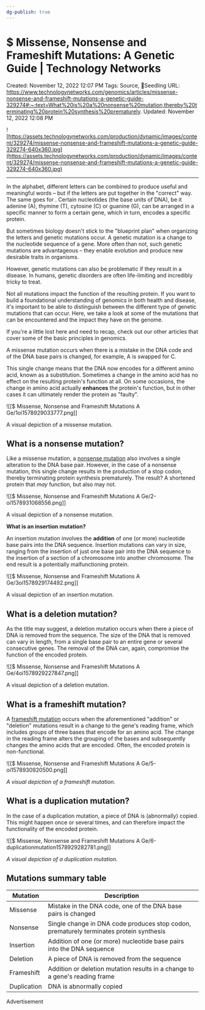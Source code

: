 ```yaml
---
dg-publish: true
---
```


# $ Missense, Nonsense and Frameshift Mutations: A Genetic Guide | Technology Networks

Created: November 12, 2022 12:07 PM
Tags: Source, 🌱Seedling
URL: https://www.technologynetworks.com/genomics/articles/missense-nonsense-and-frameshift-mutations-a-genetic-guide-329274#:~:text=What%20is%20a%20nonsense%20mutation,thereby%20terminating%20protein%20synthesis%20prematurely.
Updated: November 12, 2022 12:08 PM

![https://assets.technologynetworks.com/production/dynamic/images/content/329274/missense-nonsense-and-frameshift-mutations-a-genetic-guide-329274-640x360.jpg](https://assets.technologynetworks.com/production/dynamic/images/content/329274/missense-nonsense-and-frameshift-mutations-a-genetic-guide-329274-640x360.jpg)

---

In the alphabet, different letters can be combined to produce useful and meaningful words – but  if the letters are put together in the "correct" way. The same goes for . Certain nucleotides (the base units of DNA), be it adenine (A), thymine (T), cytosine (C) or guanine (G), can be arranged in a specific manner to form a certain gene, which in turn, encodes a specific protein.

But sometimes biology doesn't stick to the "blueprint plan" when organizing the letters and genetic mutations occur. A genetic mutation is a  change to the nucleotide sequence of a gene. More often than not, such genetic mutations are advantageous – they enable evolution and produce new desirable traits in organisms.

However, genetic mutations can also be problematic if they result in a disease. In humans, genetic disorders are often life-limiting and incredibly tricky to treat.

Not all mutations impact the function of the resulting protein. If you want to build a foundational understanding of genomics in both health and disease, it's important to be able to distinguish between the different type of genetic mutations that can occur. Here, we take a look at some of the mutations that can be encountered and the impact they have on the genome.

If you're a little lost here and need to recap, check out our other articles that cover some of the basic principles in genomics.

A missense mutation occurs when there is a mistake in the DNA code and  of the DNA base pairs is changed, for example, A is swapped for C.

This single change means that the DNA now encodes for a different amino acid, known as a substitution. Sometimes a change in the amino acid has no effect on the resulting protein's function at all. On some occasions, the change in amino acid actually **enhances** the protein's function, but in other cases it can ultimately render the protein as "faulty".

![[$ Missense, Nonsense and Frameshift Mutations A Ge/1oi1578929033777.png]]

A visual depiction of a missense mutation.

## **What is a nonsense mutation?**

Like a missense mutation, a [nonsense mutation](https://www.nature.com/scitable/definition/nonsense-mutation-228/) also involves a single alteration to the DNA base pair. However, in the case of a nonsense mutation, this single change results in the production of a stop codon, thereby terminating protein synthesis prematurely. The result? A shortened protein that *may* function, but also may not.

![[$ Missense, Nonsense and Frameshift Mutations A Ge/2-oi1578931068556.png]]

A visual depiction of a nonsense mutation.

**What is an insertion mutation?**

An insertion mutation involves the **addition** of one (or more) nucleotide base pairs into the DNA sequence. Insertion mutations can vary in size, ranging from the insertion of just one base pair into the DNA sequence to the insertion of a section of a chromosome into another chromosome. The end result is a potentially malfunctioning protein.

![[$ Missense, Nonsense and Frameshift Mutations A Ge/3oi1578929174492.png]]

A visual depiction of an insertion mutation.

## **What is a deletion mutation?**

As the title may suggest, a deletion mutation occurs when there a piece of DNA is removed from the sequence. The size of the DNA that is removed can vary in length, from a single base pair to an entire gene or several consecutive genes. The removal of the DNA can, again, compromise the function of the encoded protein.

![[$ Missense, Nonsense and Frameshift Mutations A Ge/4oi1578929227847.png]]

A visual depiction of a deletion mutation.

## **What is a frameshift mutation?**

A [frameshift mutation](https://www.ncbi.nlm.nih.gov/mesh?Db=mesh&Cmd=DetailsSearch&Term=%22Frameshift+Mutation%22%5BMeSH+Terms%5D) occurs when the aforementioned "addition" or "deletion" mutations result in a change to the gene's reading frame, which includes groups of three bases that encode for an amino acid. The change in the reading frame alters the grouping of the bases and subsequently changes the amino acids that are encoded. Often, the encoded protein is non-functional.

![[$ Missense, Nonsense and Frameshift Mutations A Ge/5-oi1578930920500.png]]

*A visual depiction of a frameshift mutation.*

## **What is a duplication mutation?**

In the case of a duplication mutation, a piece of DNA is (abnormally) copied. This might happen once or several times, and can therefore impact the functionality of the encoded protein.

![[$ Missense, Nonsense and Frameshift Mutations A Ge/6-duplicationmutation1578929282781.png]]

*A visual depiction of a duplication mutation.*

## **Mutations summary table**

| Mutation | Description |
| --- | --- |
| Missense | Mistake in the DNA code, one of the DNA base pairs is changed |
| Nonsense | Single change in DNA code produces stop codon, prematurely terminates protein synthesis |
| Insertion | Addition of one (or more) nucleotide base pairs into the DNA sequence |
| Deletion | A piece of DNA is removed from the sequence |
| Frameshift | Addition or deletion mutation results in a change to a gene's reading frame |
| Duplication | DNA is abnormally copied |

Advertisement
